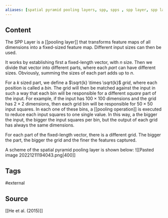 ```yaml
---
aliases: [spatial pyramid pooling layers, spp, spps , spp layer, spp layers]
---
```

## Content
The SPP Layer is a [[pooling layer]] that transforms feature maps of all dimensions into a fixed-sized feature map. Different input sizes can then be used.

It works by establishing first a fixed-length vector, with $n$ size. Then we divide that vector into different parts, where each *part* can have different sizes. Obviously, summing the sizes of each part adds up to $n$.

For a $k$ sized part, we define a $\sqrt{k} \times \sqrt{k}$ *grid*, where each position is called a *bin*. The grid will then be matched against the input in such a way that each bin will be responsible for a different *square* part of the input. For example, if the input has $100 \times 100$ dimensions and the grid has $2 \times 2$ dimensions, then each grid bin will be responsible for  $50 \times 50$ input squares. In each one of these bins, a [[pooling operation]] is executed to reduce each input squares to one single value. In this way, a the bigger the input, the bigger the input squares per bin, but the output of each grid has always the same dimensions. 

For each part of the fixed-length vector, there is a different grid. The bigger the part, the bigger the grid and the finer the features captured. 

A scheme of the spatial pyramid pooling layer is shown below:
![[Pasted image 20221211194043.png|400]]



## Tags
#external 

## Source
[[He et al. (2015)]]